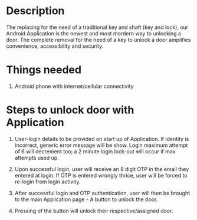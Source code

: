 # Description </br>
The replacing for the need of a traditional key and shaft (key and lock), our Android Application is the newest
and most mordern way to unlocking a door. The complete removal for the need of a key to unlock a door
amplifies convenience, accessibility and security. 

# Things needed 
1. Android phone with internet/cellular connectivity

# Steps to unlock door with Application </br>
1. User-login details to be provided on start up of Application. If identity
is incorrect, generic error message will be show. Login maximum attempt of 6 will decrement too; 
a 2 minute login lock-out will occur if max attempts used up. 

2. Upon successful login, user will receive an 8 digit OTP in the email they entered at login.
If OTP is entered wrongly thrice, user will be forced to re-login from login activity. 

3. After successful login and OTP authentication, user will then be brought to the main Application page -
A button to unlock the door. 

4. Pressing of the button will unlock their respective/assigned door.  
